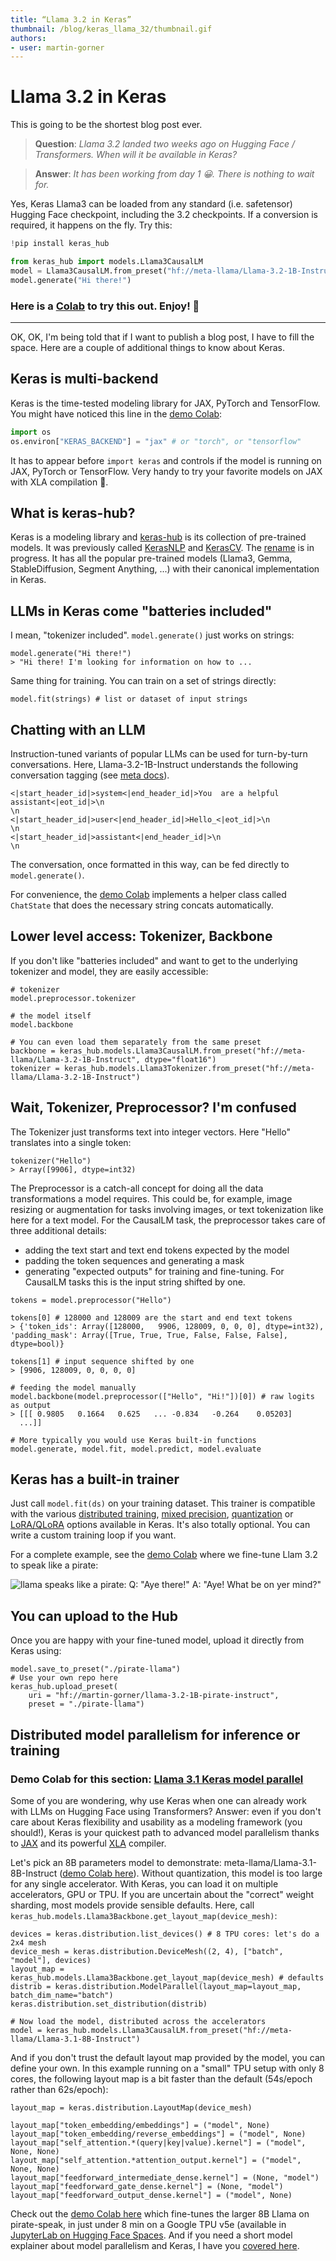 ```yaml
---
title: “Llama 3.2 in Keras” 
thumbnail: /blog/keras_llama_32/thumbnail.gif
authors:
- user: martin-gorner
---
```



# Llama 3.2 in Keras

This is going to be the shortest blog post ever.

> **Question**: *Llama 3.2 landed two weeks ago on Hugging Face / Transformers. When will it be available in Keras?*

> **Answer**: *It has been working from day 1 😀. There is nothing to wait for.*

Yes, Keras Llama3 can be loaded from any standard (i.e. safetensor) Hugging Face checkpoint, including the 3.2 checkpoints. If a conversion is required, it happens on the fly. Try this:

```Python
!pip install keras_hub

from keras_hub import models.Llama3CausalLM
model = Llama3CausalLM.from_preset("hf://meta-llama/Llama-3.2-1B-Instruct", dtype="bfloat16")
model.generate("Hi there!")
```

### Here is a [Colab](https://drive.google.com/file/d/1cnAUQbDfM8lErQ8MD2x9Mo5sfKIqIxEh/view?usp=sharing) to try this out. Enjoy! 🤗

---

OK, OK, I'm being told that if I want to publish a blog post, I have to fill the space. Here are a couple of additional things to know about Keras.

## Keras is multi-backend

Keras is the time-tested modeling library for JAX, PyTorch and TensorFlow. You might have noticed this line in the [demo Colab](https://colab.research.google.com/drive/1Zz4wTCCYV3BqtFLroNDLqmUhJZJiqpkK?usp=sharing):

```Python
import os
os.environ["KERAS_BACKEND"] = "jax" # or "torch", or "tensorflow"
```

It has to appear before `import keras` and controls if the model is running on JAX, PyTorch or TensorFlow. Very handy to try your favorite models on JAX with XLA compilation 🚀.

## What is keras-hub?

Keras is a modeling library and [keras-hub](https://keras.io/keras_hub/) is its collection of pre-trained models. It was previously called [KerasNLP](https://keras.io/keras_nlp/) and [KerasCV](https://keras.io/keras_cv/). The [rename](https://github.com/keras-team/keras-hub/issues/1831) is in progress. It has all the popular pre-trained models (Llama3, Gemma, StableDiffusion, Segment Anything, ...) with their canonical implementation in Keras.

## LLMs in Keras come "batteries included"

I mean, "tokenizer included". `model.generate()` just works on strings:
```
model.generate("Hi there!")
> "Hi there! I'm looking for information on how to ...
```

Same thing for training. You can train on a set of strings directly:

```
model.fit(strings) # list or dataset of input strings
```

## Chatting with an LLM

Instruction-tuned variants of popular LLMs can be used for turn-by-turn conversations. Here, Llama-3.2-1B-Instruct understands the following conversation tagging (see [meta docs](https://www.llama.com/docs/model-cards-and-prompt-formats/llama3_1/#-instruct-model-prompt-)).

```
<|start_header_id|>system<|end_header_id|>You  are a helpful assistant<|eot_id|>\n
\n
<|start_header_id|>user<|end_header_id|>Hello_<|eot_id|>\n
\n
<|start_header_id|>assistant<|end_header_id|>\n
\n
```
The conversation, once formatted in this way, can be fed directly to `model.generate()`.

For convenience, the [demo Colab](https://colab.research.google.com/drive/1cnAUQbDfM8lErQ8MD2x9Mo5sfKIqIxEh#scrollTo=nsETCgARe9Sz) implements a helper class called `ChatState` that does the necessary string concats automatically.



## Lower level access: Tokenizer, Backbone

If you don't like "batteries included" and want to get to the underlying tokenizer and model, they are easily accessible:

```
# tokenizer
model.preprocessor.tokenizer

# the model itself
model.backbone

# You can even load them separately from the same preset
backbone = keras_hub.models.Llama3CausalLM.from_preset("hf://meta-llama/Llama-3.2-1B-Instruct", dtype="float16")
tokenizer = keras_hub.models.Llama3Tokenizer.from_preset("hf://meta-llama/Llama-3.2-1B-Instruct")
```

## Wait, Tokenizer, Preprocessor? I'm confused

The Tokenizer just transforms text into integer vectors. Here "Hello" translates into a single token:

```
tokenizer("Hello")
> Array([9906], dtype=int32)
```

The Preprocessor is a catch-all concept for doing all the data transformations a model requires. This could be, for example, image resizing or augmentation for tasks involving images, or text tokenization like here for a text model. For the CausalLM task, the preprocessor takes care of three additional details:
* adding the text start and text end tokens expected by the model
* padding the token sequences and generating a mask
* generating "expected outputs" for training and fine-tuning. For CausalLM tasks this is the input string shifted by one.

```
tokens = model.preprocessor("Hello")

tokens[0] # 128000 and 128009 are the start and end text tokens
> {'token_ids': Array([128000,   9906, 128009, 0, 0, 0], dtype=int32), 'padding_mask': Array([True, True, True, False, False, False], dtype=bool)}

tokens[1] # input sequence shifted by one
> [9906, 128009, 0, 0, 0, 0]

# feeding the model manually
model.backbone(model.preprocessor(["Hello", "Hi!"])[0]) # raw logits as output
> [[[ 0.9805   0.1664   0.625   ... -0.834   -0.264    0.05203]
  ...]]

# More typically you would use Keras built-in functions model.generate, model.fit, model.predict, model.evaluate
```

## Keras has a built-in trainer

Just call `model.fit(ds)` on your training dataset. This trainer is compatible with the various [distributed training](https://keras.io/guides/distribution/), [mixed precision](https://keras.io/api/mixed_precision/), [quantization](https://keras.io/examples/keras_recipes/float8_training_and_inference_with_transformer/) or [LoRA/QLoRA](https://keras.io/examples/keras_recipes/parameter_efficient_finetuning_of_gemma_with_lora_and_qlora/) options available in Keras. It's also totally optional. You can write a custom training loop if you want.

For a complete example, see the [demo Colab](https://colab.research.google.com/drive/1cnAUQbDfM8lErQ8MD2x9Mo5sfKIqIxEh#scrollTo=nsETCgARe9Sz) where we fine-tune Llam 3.2 to speak like a pirate:

![llama speaks like a pirate: Q: "Aye there!" A: "Aye! What be on yer mind?"](assets/keras-llama-32/llama-pirate.png)



## You can upload to the Hub

Once you are happy with your fine-tuned model, upload it directly from Keras using:

```
model.save_to_preset("./pirate-llama")
# Use your own repo here
keras_hub.upload_preset(
    uri = "hf://martin-gorner/llama-3.2-1B-pirate-instruct",
    preset = "./pirate-llama")
```

## Distributed model parallelism for inference or training

### Demo Colab for this section: [Llama 3.1 Keras model parallel](https://drive.google.com/file/d/1WzErEM04rieeCMY6s_wGyTjWcuhAF-3D/view?usp=sharing)

Some of you are wondering, why use Keras when one can already work with LLMs on Hugging Face using Transformers? Answer: even if you don't care about Keras flexibility and usability as a modeling framework (you should!), Keras is your quickest path to advanced model parallelism thanks to [JAX](https://github.com/jax-ml/jax) and its powerful [XLA](https://github.com/openxla/xla) compiler.

Let's pick an 8B parameters model to demonstrate: meta-llama/Llama-3.1-8B-Instruct ([demo Colab here](https://drive.google.com/file/d/1WzErEM04rieeCMY6s_wGyTjWcuhAF-3D/view?usp=sharing)). Without quantization, this model is too large for any single accelerator. With Keras, you can load it on multiple accelerators, GPU or TPU. If you are uncertain about the "correct" weight sharding, most models provide sensible defaults. Here, call `keras_hub.models.Llama3Backbone.get_layout_map(device_mesh)`:

```
devices = keras.distribution.list_devices() # 8 TPU cores: let's do a 2x4 mesh
device_mesh = keras.distribution.DeviceMesh((2, 4), ["batch", "model"], devices)
layout_map = keras_hub.models.Llama3Backbone.get_layout_map(device_mesh) # defaults
distrib = keras.distribution.ModelParallel(layout_map=layout_map, batch_dim_name="batch")
keras.distribution.set_distribution(distrib)

# Now load the model, distributed across the accelerators
model = keras_hub.models.Llama3CausalLM.from_preset("hf://meta-llama/Llama-3.1-8B-Instruct")
```

And if you don't trust the default layout map provided by the model, you can define your own. In this example running on a "small" TPU setup with only 8 cores, the following layout map is a bit faster than the default (54s/epoch rather than 62s/epoch):

```
layout_map = keras.distribution.LayoutMap(device_mesh)

layout_map["token_embedding/embeddings"] = ("model", None)
layout_map["token_embedding/reverse_embeddings"] = ("model", None)
layout_map["self_attention.*(query|key|value).kernel"] = ("model", None, None)
layout_map["self_attention.*attention_output.kernel"] = ("model", None, None)
layout_map["feedforward_intermediate_dense.kernel"] = (None, "model")
layout_map["feedforward_gate_dense.kernel"] = (None, "model")
layout_map["feedforward_output_dense.kernel"] = ("model", None)
```

Check out the [demo Colab here](https://drive.google.com/file/d/1WzErEM04rieeCMY6s_wGyTjWcuhAF-3D/view?usp=sharing) which fine-tunes the larger 8B Llama on pirate-speak, in just under 8 min on a Google TPU v5e (available in [JupyterLab on Hugging Face Spaces](https://huggingface.co/docs/hub/main/en/spaces-sdks-docker-jupyter). And if you need a short model explainer about model parallelism and Keras, I have you [covered here](https://developers.googleblog.com/en/fine-tuning-gemma-2-with-keras-hugging-face-update/). 

